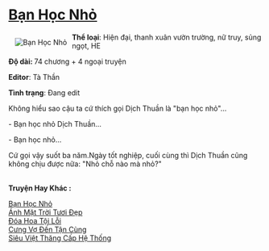 <a href="https://utruyen.com/truyen/ban-hoc-nho/19301/" title="Bạn Học Nhỏ"><h1>Bạn Học Nhỏ</h1></a><div style="display:table"><img align="right" style="float: left; padding: 10px;" src="https://utruyen.com/images/story/200x260/ban-hoc-nho.jpg" alt="Bạn Học Nhỏ"><b>Thể loại</b>: Hiện đại, thanh xuân vườn trường, nữ truy, sủng ngọt, HE<p></p><b>Độ dài: </b>74 chương + 4 ngoại truyện<p></p><b>Editor</b>: Tà Thần<p></p><b>Tình trạng</b>: Đang edit<p></p>Không hiểu sao cậu ta cứ thích gọi Dịch Thuần là "bạn học nhỏ"...<p></p>- Bạn học nhỏ Dịch Thuần...<p></p>- Bạn học nhỏ...<p></p>Cứ gọi vậy suốt ba năm.Ngày tốt nghiệp, cuối cùng thì Dịch Thuần cũng không chịu được nữa: "Nhỏ chỗ nào mà nhỏ?"</div><p><br><b>Truyện Hay Khác :</b></p><a href="https://utruyen.com/truyen/ban-hoc-nho/19301/" alt="Bạn Học Nhỏ">Bạn Học Nhỏ</a><br/><a href="https://utruyen.com/truyen/anh-mat-troi-tuoi-dep/19290/" alt="Ánh Mặt Trời Tươi Đẹp">Ánh Mặt Trời Tươi Đẹp</a><br/><a href="https://github.com/quanluxury/ngontinh_top100/tree/master/17351" alt="Đóa Hoa Tội Lỗi">Đóa Hoa Tội Lỗi</a><br/><a href="https://github.com/quanluxury/ngontinh_top100/tree/master/19169" alt="Cưng Vợ Đến Tận Cùng">Cưng Vợ Đến Tận Cùng</a><br/><a href="https://images.google.com.bn/url?q=https%3A%2F%2Futruyen.com%2Ftruyen%2Fsieu-viet-thang-cap-he-thong%2F16817%2F" alt="Siêu Việt Thăng Cấp Hệ Thống">Siêu Việt Thăng Cấp Hệ Thống</a><br/>